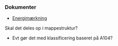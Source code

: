 ### Dokumenter

- [Energimærkning](Energimaerkning.md)

Skal det deles op i mappestruktur?

- Evt gør det med klassificering baseret på A104?
